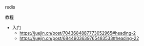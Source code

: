 redis

教程

- 入门
  - https://juejin.cn/post/7043684887773052965#heading-2
  - https://juejin.cn/post/6844903639765483533#heading-22


